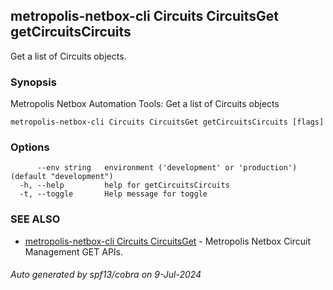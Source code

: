## metropolis-netbox-cli Circuits CircuitsGet getCircuitsCircuits

Get a list of Circuits objects.

### Synopsis


Metropolis Netbox Automation Tools:
  Get a list of Circuits objects

```
metropolis-netbox-cli Circuits CircuitsGet getCircuitsCircuits [flags]
```

### Options

```
      --env string   environment ('development' or 'production') (default "development")
  -h, --help         help for getCircuitsCircuits
  -t, --toggle       Help message for toggle
```

### SEE ALSO

* [metropolis-netbox-cli Circuits CircuitsGet]()	 - Metropolis Netbox Circuit Management GET APIs.

###### Auto generated by spf13/cobra on 9-Jul-2024
